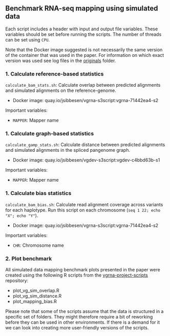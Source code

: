 ## Benchmark RNA-seq mapping using simulated data

Each script includes a header with input and output file variables. These variables should be set before running the scripts. The number of threads can be set using `CPU`. 

Note that the Docker image suggested is not necessarily the same version of the container that was used in the paper. For information on which exact version was used see log files in the [originals](https://github.com/jonassibbesen/vgrna-project-paper/tree/main/originals) folder. 



### 1. Calculate reference-based statistics

`calculate_bam_stats.sh`: Calculate overlap between predicted alignments and simulated alignments on the reference-genome.

* Docker image: quay.io/jsibbesen/vgrna-s3script:vgrna-71442ea4-s2

Important variables:

* `MAPPER`: Mapper name



### 1. Calculate graph-based statistics

`calculate_gamp_stats.sh`: Calculate distance between predicted alignments and simulated alignments in the spliced pangenome graph.

* Docker image: quay.io/jsibbesen/vgdev-s3script:vgdev-c4bbd63b-s1

Important variables:

* `MAPPER`: Mapper name



### 1. Calculate bias statistics

`calculate_bam_bias.sh`: Calculate read alignment coverage across variants for each haplotype. Run this script on each chromosome (`seq 1 22; echo "X"; echo "Y"`).

* Docker image: quay.io/jsibbesen/vgrna-s3script:vgrna-71442ea4-s2

Important variables:

* `CHR`: Chromosome name



### 2. Plot benchmark

All simulated data mapping benchmark plots presented in the paper were created using the following R scripts from the [vgrna-project-scripts](https://github.com/jonassibbesen/vgrna-project-scripts) repository:

* plot_vg_sim_overlap.R
* plot_vg_sim_distance.R
* plot_mapping_bias.R

Please note that some of the scripts assume that the data is structured in a specific set of folders. They might therefore require a bit of reworking before they can be used in other environments. If there is a demand for it we can look into creating more user-friendly versions of the scripts. 
